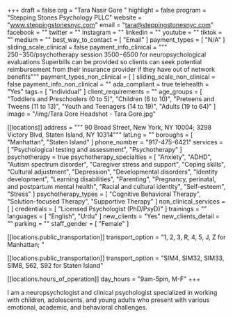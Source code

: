+++
draft = false
org = "Tara Nasir Gore "
highlight = false
program = "Stepping Stones Psychology PLLC"
website = "www.steppingstonesnyc.com"
email = "tara@steppingstonesnyc.com"
facebook = ""
twitter = ""
instagram = ""
linkedin = ""
youtube = ""
tiktok = ""
medium = ""
best_way_to_contact = [ "Email" ]
payment_types = [ "N/A" ]
sliding_scale_clinical = false
payment_info_clinical = """
$250-$350/psychotherapy session 
$3500-$6500 for neuropsychological evaluations
Superbills can be provided so clients can seek potential reimbursement from their insurance provider if they have out of network benefits"""
payment_types_non_clinical = [ ]
sliding_scale_non_clinical = false
payment_info_non_clinical = ""
ada_compliant = true
telehealth = "Yes"
tags = [ "individual" ]
client_requirements = ""
age_groups = [
  "Toddlers and Preschoolers (0 to 5)",
  "Children (6 to 10)",
  "Preteens and Tweens (11 to 13)",
  "Youth and Teenagers (14 to 19)",
  "Adults (19 to 64)"
]
image = "/img/Tara Gore Headshot - Tara Gore.jpg"

[[locations]]
address = """
90 Broad Street, New York, NY 10004;
3298 Victory Blvd, Staten Island, NY 10314"""
latLng = ""
boroughs = [ "Manhattan", "Staten Island" ]
phone_number = "917-475-6421"
services = [ "Psychological testing and assessment", "Psychotherapy" ]
psychotherapy = true
psychotherapy_specialties = [
  "Anxiety",
  "ADHD",
  "Autism spectrum disorder",
  "Caregiver stress and support",
  "Coping skills",
  "Cultural adjustment",
  "Depression",
  "Developmental disorders",
  "Identity development",
  "Learning disabilities",
  "Parenting",
  "Pregnancy, perinatal, and postpartum mental health",
  "Racial and cultural identity",
  "Self-esteem",
  "Stress"
]
psychotherapy_types = [
  "Cognitive Behavioral Therapy",
  "Solution-focused Therapy",
  "Supportive Therapy"
]
non_clinical_services = [ ]
credentials = [ "Licensed Psychologist (PhD/PsyD)" ]
trainings = ""
languages = [ "English", "Urdu" ]
new_clients = "Yes"
new_clients_detail = ""
parking = ""
staff_gender = [ "Female" ]

  [[locations.public_transportation]]
  transport_option = "1, 2, 3, R, 4, 5, J, Z for Manhattan; "

  [[locations.public_transportation]]
  transport_option = "SIM4, SIM32, SIM33, SIM8, S62, S92 for Staten Island"

  [[locations.hours_of_operation]]
  day_hours = "9am-5pm, M-F"
+++

I am a neuropsychologist and clinical psychologist specialized in working with children, adolescents, and young adults who present with various emotional, academic, and behavioral challenges.
